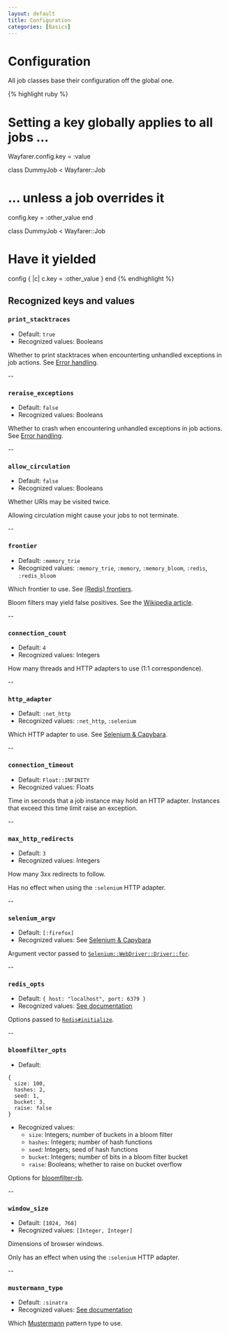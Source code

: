 ```yaml
---
layout: default
title: Configuration
categories: [Basics]
---
```


# Configuration

All job classes base their configuration off the global one.

{% highlight ruby %}
# Setting a key globally applies to all jobs ...
Wayfarer.config.key = :value

class DummyJob < Wayfarer::Job
  # ... unless a job overrides it
  config.key = :other_value
end

class DummyJob < Wayfarer::Job
  # Have it yielded
  config { |c| c.key = :other_value }
end
{% endhighlight %}

## Recognized keys and values

### `print_stacktraces`
  * Default: `true`
  * Recognized values: Booleans

Whether to print stacktraces when encounterting unhandled exceptions in job actions. See [Error handling](error_handling.html).

--

### `reraise_exceptions`

* Default: `false`
* Recognized values: Booleans

Whether to crash when encountering unhandled exceptions in job actions. See [Error handling](error_handling.html).

--

### `allow_circulation`

* Default: `false`
* Recognized values: Booleans

Whether URIs may be visited twice.

<aside class="note">
Allowing circulation might cause your jobs to not terminate.
</aside>

--

### `frontier`
* Default: `:memory_trie`
* Recognized values: `:memory_trie`, `:memory`, `:memory_bloom`, `:redis`, `:redis_bloom`

Which frontier to use. See [(Redis) frontiers](frontiers.html).

<aside class="note">
Bloom filters may yield false positives. See the <a href="https://en.wikipedia.org/wiki/Bloom_filter">Wikipedia article</a>.
</aside>

--

### `connection_count`

* Default: `4`
* Recognized values: Integers

How many threads and HTTP adapters to use (1:1 correspondence).

--

### `http_adapter`

* Default: `:net_http`
* Recognized values: `:net_http`, `:selenium`

Which HTTP adapter to use. See [Selenium & Capybara](selenium_capybara.html).

--

### `connection_timeout`

* Default: `Float::INFINITY`
* Recognized values: Floats

Time in seconds that a job instance may hold an HTTP adapter. Instances that exceed this time limit raise an exception.

--

### `max_http_redirects`

* Default: `3`
* Recognized values: Integers

How many 3xx redirects to follow.

<aside class="note">
Has no effect when using the <code>:selenium</code> HTTP adapter.
</aside>

--

### `selenium_argv`

* Default: `[:firefox]`
* Recognized values: See [Selenium & Capybara](selenium_capybara.html)

Argument vector passed to [`Selenium::WebDriver::Driver::for`](http://www.rubydoc.info/gems/selenium-webdriver/Selenium/WebDriver/Driver#for-class_method).

--

### `redis_opts`

* Default: `{ host: "localhost", port: 6379 }`
* Recognized values: [See documentation](http://www.rubydoc.info/github/redis/redis-rb/Redis%3Ainitialize)

Options passed to [`Redis#initialize`](http://www.rubydoc.info/github/redis/redis-rb/Redis%3Ainitialize).

--

### `bloomfilter_opts`

* Default:
```
{
  size: 100,
  hashes: 2,
  seed: 1,
  bucket: 3,
  raise: false
}
```
* Recognized values:
  * `size`: Integers; number of buckets in a bloom filter
  * `hashes`: Integers; number of hash functions
  * `seed`: Integers; seed of hash functions
  * `bucket`: Integers; number of bits in a bloom filter bucket
  * `raise`: Booleans; whether to raise on bucket overflow

Options for [bloomfilter-rb](https://github.com/igrigorik/bloomfilter-rb).

--

### `window_size`

* Default: `[1024, 768]`
* Recognized values: `[Integer, Integer]`

Dimensions of browser windows.

<aside class="note">
Only has an effect when using the <code>:selenium</code> HTTP adapter.
</aside>

--

### `mustermann_type`

* Default: `:sinatra`
* Recognized values: [See documentation](https://github.com/sinatra/mustermann)

Which [Mustermann](https://github.com/sinatra/mustermann) pattern type to use.
